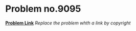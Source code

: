 # Problem no.9095

**[Problem Link](https://www.acmicpc.net/problem/9095)**
*Replace the problem whth a link by copyright*
